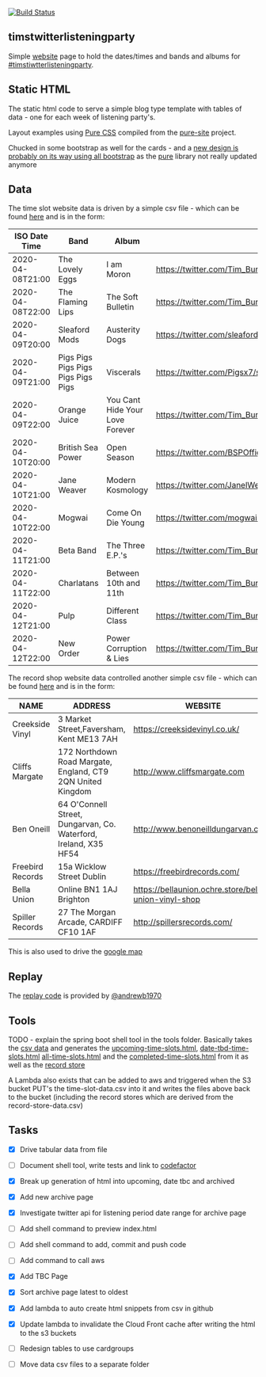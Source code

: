 [![Build Status](https://travis-ci.com/matbroughty/timstwitterlisteningparty.svg?branch=master)](https://travis-ci.com/matbroughty/timstwitterlisteningparty)

## timstwitterlisteningparty

Simple [website] page to hold the dates/times and bands and albums for [#timstiwtterlisteningparty].

[website]: http://www.timstwitterlisteningparty.com
[#timstiwtterlisteningparty]: https://twitter.com/hashtag/timstwitterlisteningparty?src=hash


## Static HTML

The static html code to serve a simple blog type template with tables of data - one for each week of listening party's.

Layout examples using [Pure CSS][pure] compiled from the [pure-site][] project.

[pure]: http://purecss.io/
[pure-site]: https://github.com/pure-css/pure-site

Chucked in some bootstrap as well for the cards - and a [new design is probably on its way using all bootstrap](http://test.timstwitterlisteningparty.com)
as the [pure] library not really updated anymore

## Data

The time slot website data is driven by a simple csv file - which can be found [here](time-slot-data.csv) and is in the form:

|ISO Date Time   |Band                              |Album                          |Twitter Link                                               |
|----------------|----------------------------------|-------------------------------|-----------------------------------------------------------|
|2020-04-08T21:00|The Lovely Eggs                   |I am Moron                     |https://twitter.com/Tim_Burgess/status/1247643296740052992 |
|2020-04-08T22:00|The Flaming Lips                  |The Soft Bulletin              |https://twitter.com/Tim_Burgess/status/1244305878431522818 |
|2020-04-09T20:00|Sleaford Mods                     |Austerity Dogs                 |https://twitter.com/sleafordmods/status/1245357314619686912|
|2020-04-09T21:00|Pigs Pigs Pigs Pigs Pigs Pigs Pigs|Viscerals                      |https://twitter.com/Pigsx7/status/1244988772019773444      |
|2020-04-09T22:00|Orange Juice                      |You Cant Hide Your Love Forever|https://twitter.com/Tim_Burgess/status/1242598621893312515 |
|2020-04-10T20:00|British Sea Power                 |Open Season                    |https://twitter.com/BSPOfficial/status/1246855563184607232 |
|2020-04-10T21:00|Jane Weaver                       |Modern Kosmology               |https://twitter.com/JanelWeaver/status/1245800566732853248 |
|2020-04-10T22:00|Mogwai                            |Come On Die Young              |https://twitter.com/mogwaiband/status/1244223427239653381  |
|2020-04-11T21:00|Beta Band                         |The Three E.P.'s               |https://twitter.com/Tim_Burgess/status/1246378678101200896 |
|2020-04-11T22:00|Charlatans                        |Between 10th and 11th          |https://twitter.com/Tim_Burgess/status/1247592692219076616 |
|2020-04-12T21:00|Pulp                              |Different Class                |https://twitter.com/Tim_Burgess/status/1246506666901807106 |
|2020-04-12T22:00|New Order                         |Power Corruption & Lies        |https://twitter.com/Tim_Burgess/status/1244623119295352839 |

The record shop website data controlled another simple csv file - which can be found [here](record-store-data.csv) and is in the form:

|NAME            |ADDRESS                                                         |WEBSITE                                              |TWITTER                             |
|----------------|----------------------------------------------------------------|-----------------------------------------------------|------------------------------------|
|Creekside Vinyl |3 Market Street,Faversham, Kent ME13 7AH                        |https://creeksidevinyl.co.uk/                        |https://twitter.com/Creeksidevinyl  |
|Cliffs Margate  |172 Northdown Road Margate, England, CT9 2QN United Kingdom     |http://www.cliffsmargate.com                         |https://twitter.com/cliffsmargate   |
|Ben Oneill      |64 O'Connell Street, Dungarvan, Co. Waterford, Ireland, X35 HF54|http://www.benoneilldungarvan.com/                   | https://twitter.com/BenONeillRecord|
|Freebird Records|15a Wicklow Street Dublin                                       | https://freebirdrecords.com/                        |https://twitter.com/FreebirdRecords |
|Bella Union     |Online BN1 1AJ Brighton                                         |https://bellaunion.ochre.store/bella-union-vinyl-shop|https://twitter.com/VinylBella      |
|Spiller Records |27 The Morgan Arcade, CARDIFF CF10 1AF                          | http://spillersrecords.com/                         |https://twitter.com/spillersrecords |

This is also used to drive the [google map](https://drive.google.com/open?id=1XhFWnejDpNMuz2qG6iIOt5WIAdcEXFjX&usp=sharing)

## Replay

The [replay code](https://github.com/ajbrindle/listeningpartyreplay) is provided by [@andrewb1970](https://twitter.com/andrewb1970)

## Tools

TODO - explain the spring boot shell tool in the tools folder.  Basically takes the [csv data](time-slot-data.csv)
and generates the [upcoming-time-slots.html](snippets/upcoming-time-slots.html), [date-tbd-time-slots.html](snippets/date-tbd-time-slots.html) [all-time-slots.html](snippets/all-time-slots.html)
and the [completed-time-slots.html](snippets/completed-time-slots.html) from it as well as the [record store](snippets/record-stores.html)



A Lambda also exists that can be added to aws and triggered when the S3 bucket PUT's the time-slot-data.csv into it and writes
the files above back to the bucket (including the record stores which are derived from the record-store-data.csv)

## Tasks

- [x] Drive tabular data from file
- [ ] Document shell tool, write tests and link to [codefactor](https://www.codefactor.io)
- [x] Break up generation of html into upcoming, date tbc and archived
- [x] Add new archive page
- [x] Investigate twitter api for listening period date range for archive page
- [ ] Add shell command to preview index.html
- [ ] Add shell command to add, commit and push code
- [ ] Add command to call aws
- [x] Add TBC Page
- [x] Sort archive page latest to oldest
- [x] Add lambda to auto create html snippets from csv in github
- [x] Update lambda to invalidate the Cloud Front cache after writing the html to the s3 buckets
- [ ] Redesign tables to use cardgroups
- [ ] Move data csv files to a separate folder

